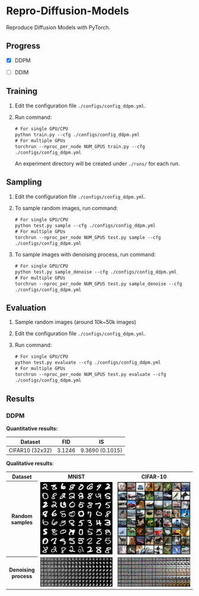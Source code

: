 # Repro-Diffusion-Models

Reproduce Diffusion Models with PyTorch.



## Progress

- [x] DDPM
- [ ] DDIM



## Training

1. Edit the configuration file `./configs/config_ddpm.yml`.

2. Run command:

   ```shell
   # For single GPU/CPU
   python train.py --cfg ./configs/config_ddpm.yml
   # For multiple GPUs
   torchrun --nproc_per_node NUM_GPUS train.py --cfg ./configs/config_ddpm.yml
   ```

   An experiment directory will be created under `./runs/` for each run.



## Sampling

1. Edit the configuration file `./configs/config_ddpm.yml`. 

2. To sample random images, run command:

   ```shell
   # For single GPU/CPU
   python test.py sample --cfg ./configs/config_ddpm.yml
   # For multiple GPUs
   torchrun --nproc_per_node NUM_GPUS test.py sample --cfg ./configs/config_ddpm.yml
   ```

3. To sample images with denoising process, run command:

   ```shell
   # For single GPU/CPU
   python test.py sample_denoise --cfg ./configs/config_ddpm.yml
   # For multiple GPUs
   torchrun --nproc_per_node NUM_GPUS test.py sample_denoise --cfg ./configs/config_ddpm.yml
   ```



## Evaluation

1. Sample random images (around 10k~50k images)

2. Edit the configuration file `./configs/config_ddpm.yml`. 

3. Run command:

   ```shell
   # For single GPU/CPU
   python test.py evaluate --cfg ./configs/config_ddpm.yml
   # For multiple GPUs
   torchrun --nproc_per_node NUM_GPUS test.py evaluate --cfg ./configs/config_ddpm.yml
   ```



## Results



### DDPM

**Quantitative results:**

|     Dataset     |  FID   |       IS        |
| :-------------: | :----: | :-------------: |
| CIFAR10 (32x32) | 3.1246 | 9.3690 (0.1015) |

**Qualitative results**:

<table width=100%>
  <tr>
    <th width=10% align="center">Dataset</th>
    <th width=40% align="center">MNIST</th>
    <th width=40% align="center">CIFAR-10</th>
  </tr>
  <tr>
    <th align="center">Random samples</th>
    <td align="center"><img src="./assets/ddpm-mnist-random.png"/></td>
    <td align="center"><img src="./assets/ddpm-cifar10-random.png"/></td>
  </tr>
  <tr>
    <th align="center">Denoising process</th>
    <td align="center"><img src="./assets/ddpm-mnist-denoise.png"/></td>
    <td align="center"><img src="./assets/ddpm-cifar10-denoise.png"/></td>
  </tr>
 </table>

 
